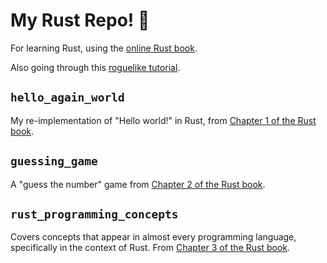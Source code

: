 # My Rust Repo! :crab:

For learning Rust, using the [online Rust book](https://doc.rust-lang.org/book/title-page.html).

Also going through this [roguelike tutorial](https://bfnightly.bracketproductions.com/rustbook/chapter_0.html).

## `hello_again_world`

My re-implementation of "Hello world!" in Rust, from [Chapter 1 of the Rust book](https://doc.rust-lang.org/book/ch01-02-hello-world.html).

## `guessing_game`

A "guess the number" game from [Chapter 2 of the Rust book](https://doc.rust-lang.org/book/ch02-00-guessing-game-tutorial.html).

## `rust_programming_concepts`

Covers concepts that appear in almost every programming language, specifically in the context of Rust. From [Chapter 3 of the Rust book](https://doc.rust-lang.org/book/ch03-00-common-programming-concepts.html).
